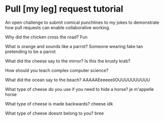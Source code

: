 # Pull [my leg] request tutorial
An open challenge to submit comical punchlines to my jokes to demonstrate how pull requests can enable collaborative working. 

Why did the chicken cross the road? Fun

What is orange and sounds like a parrot? Someone wearing fake tan pretending to be a parrot

What did the cheese say to the mirror? Is this the krusty krab?

How should you teach complex computer science? 

What did the ocean say to the beach? AAAAAEeeeeeIiOUUUUUUUUUU

What type of cheese do you use if you need to hide a horse? je m'appelle horse

What type of cheese is made backwards? cheese idk

What type of cheese doesnt belong to you? bree
